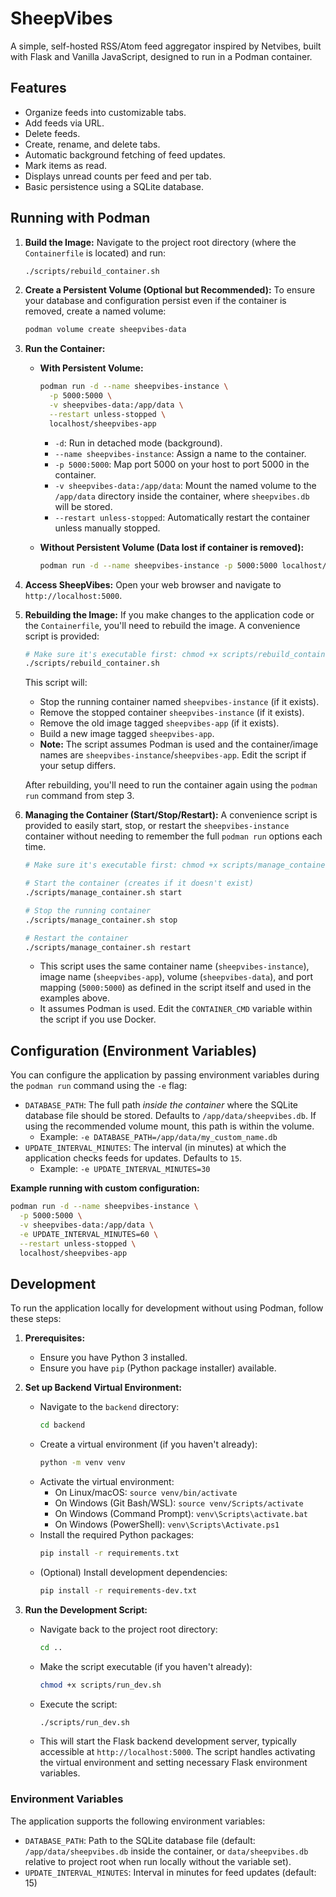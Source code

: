 # SheepVibes

A simple, self-hosted RSS/Atom feed aggregator inspired by Netvibes, built with Flask and Vanilla JavaScript, designed to run in a Podman container.

## Features

*   Organize feeds into customizable tabs.
*   Add feeds via URL.
*   Delete feeds.
*   Create, rename, and delete tabs.
*   Automatic background fetching of feed updates.
*   Mark items as read.
*   Displays unread counts per feed and per tab.
*   Basic persistence using a SQLite database.

## Running with Podman

1.  **Build the Image:**
    Navigate to the project root directory (where the `Containerfile` is located) and run:
    ```bash
    ./scripts/rebuild_container.sh
    ```

2.  **Create a Persistent Volume (Optional but Recommended):**
    To ensure your database and configuration persist even if the container is removed, create a named volume:
    ```bash
    podman volume create sheepvibes-data
    ```

3.  **Run the Container:**
    *   **With Persistent Volume:**
        ```bash
        podman run -d --name sheepvibes-instance \
          -p 5000:5000 \
          -v sheepvibes-data:/app/data \
          --restart unless-stopped \
          localhost/sheepvibes-app
        ```
        *   `-d`: Run in detached mode (background).
        *   `--name sheepvibes-instance`: Assign a name to the container.
        *   `-p 5000:5000`: Map port 5000 on your host to port 5000 in the container.
        *   `-v sheepvibes-data:/app/data`: Mount the named volume to the `/app/data` directory inside the container, where `sheepvibes.db` will be stored.
        *   `--restart unless-stopped`: Automatically restart the container unless manually stopped.

    *   **Without Persistent Volume (Data lost if container is removed):**
        ```bash
        podman run -d --name sheepvibes-instance -p 5000:5000 localhost/sheepvibes-app
        ```

4.  **Access SheepVibes:**
    Open your web browser and navigate to `http://localhost:5000`.

5.  **Rebuilding the Image:**
    If you make changes to the application code or the `Containerfile`, you'll need to rebuild the image. A convenience script is provided:
    ```bash
    # Make sure it's executable first: chmod +x scripts/rebuild_container.sh
    ./scripts/rebuild_container.sh 
    ```
    This script will:
    *   Stop the running container named `sheepvibes-instance` (if it exists).
    *   Remove the stopped container `sheepvibes-instance` (if it exists).
    *   Remove the old image tagged `sheepvibes-app` (if it exists).
    *   Build a new image tagged `sheepvibes-app`.
    *   **Note:** The script assumes Podman is used and the container/image names are `sheepvibes-instance`/`sheepvibes-app`. Edit the script if your setup differs.

    After rebuilding, you'll need to run the container again using the `podman run` command from step 3.

6.  **Managing the Container (Start/Stop/Restart):**
    A convenience script is provided to easily start, stop, or restart the `sheepvibes-instance` container without needing to remember the full `podman run` options each time.
    ```bash
    # Make sure it's executable first: chmod +x scripts/manage_container.sh
    
    # Start the container (creates if it doesn't exist)
    ./scripts/manage_container.sh start
    
    # Stop the running container
    ./scripts/manage_container.sh stop
    
    # Restart the container
    ./scripts/manage_container.sh restart
    ```
    *   This script uses the same container name (`sheepvibes-instance`), image name (`sheepvibes-app`), volume (`sheepvibes-data`), and port mapping (`5000:5000`) as defined in the script itself and used in the examples above.
    *   It assumes Podman is used. Edit the `CONTAINER_CMD` variable within the script if you use Docker.

## Configuration (Environment Variables)

You can configure the application by passing environment variables during the `podman run` command using the `-e` flag:

*   `DATABASE_PATH`: The full path *inside the container* where the SQLite database file should be stored. Defaults to `/app/data/sheepvibes.db`. If using the recommended volume mount, this path is within the volume.
    *   Example: `-e DATABASE_PATH=/app/data/my_custom_name.db`
*   `UPDATE_INTERVAL_MINUTES`: The interval (in minutes) at which the application checks feeds for updates. Defaults to `15`.
    *   Example: `-e UPDATE_INTERVAL_MINUTES=30`

**Example running with custom configuration:**

```bash
podman run -d --name sheepvibes-instance \
  -p 5000:5000 \
  -v sheepvibes-data:/app/data \
  -e UPDATE_INTERVAL_MINUTES=60 \
  --restart unless-stopped \
  localhost/sheepvibes-app
```

## Development

To run the application locally for development without using Podman, follow these steps:

1.  **Prerequisites:**
    *   Ensure you have Python 3 installed.
    *   Ensure you have `pip` (Python package installer) available.

2.  **Set up Backend Virtual Environment:**
    *   Navigate to the `backend` directory:
        ```bash
        cd backend
        ```
    *   Create a virtual environment (if you haven't already):
        ```bash
        python -m venv venv
        ```
    *   Activate the virtual environment:
        *   On Linux/macOS: `source venv/bin/activate`
        *   On Windows (Git Bash/WSL): `source venv/Scripts/activate`
        *   On Windows (Command Prompt): `venv\Scripts\activate.bat`
        *   On Windows (PowerShell): `venv\Scripts\Activate.ps1`
    *   Install the required Python packages:
        ```bash
        pip install -r requirements.txt
        ```
    *   (Optional) Install development dependencies:
        ```bash
        pip install -r requirements-dev.txt
        ```

3.  **Run the Development Script:**
    *   Navigate back to the project root directory:
        ```bash
        cd .. 
        ```
    *   Make the script executable (if you haven't already):
        ```bash
        chmod +x scripts/run_dev.sh
        ```
    *   Execute the script:
        ```bash
        ./scripts/run_dev.sh
        ```
    *   This will start the Flask backend development server, typically accessible at `http://localhost:5000`. The script handles activating the virtual environment and setting necessary Flask environment variables.


### Environment Variables

The application supports the following environment variables:

- `DATABASE_PATH`: Path to the SQLite database file (default: `/app/data/sheepvibes.db` inside the container, or `data/sheepvibes.db` relative to project root when run locally without the variable set).
- `UPDATE_INTERVAL_MINUTES`: Interval in minutes for feed updates (default: 15)
